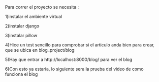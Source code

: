 Para correr el proyecto se necesita :

1)instalar el ambiente virtual

2)instalar django

3)instalar pillow

4)Hice un test sencillo para comprobar si el articulo anda bien para crear, que se ubica en blog_project/blog

5)Hay que entrar a http://localhost:8000/blog/ para ver el blog

6)Con esto ya estaria, lo siguiente sera la prueba del video de como funciona el blog